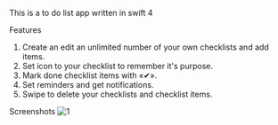 This is a to do list app written in swift 4

Features
1. Create an edit an unlimited number of your own checklists and add items.
2. Set icon to your checklist to remember it's purpose.
3. Mark done checklist items with «✔».
4. Set reminders and get notifications.
5. Swipe to delete your checklists and checklist items.


Screenshots
![1](https://www.dropbox.com/s/ez19rivnjwbnb2x/1.png?dl=0 "1")
